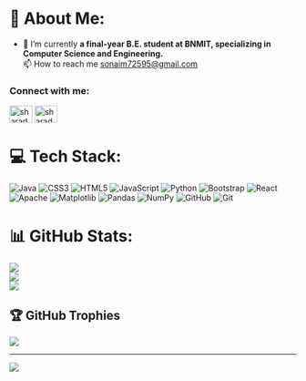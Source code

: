 



# 💫 About Me:
- 🌱 I’m currently **a final-year B.E. student at BNMIT, specializing in Computer Science and Engineering.**<br>📫 How to reach me sonaim72595@gmail.com
<h3 align="left">Connect with me:</h3>
<p align="left">
<a href="https://www.linkedin.com/in/sona-im-1b4877265/" target="blank"><img align="center" src="https://raw.githubusercontent.com/rahuldkjain/github-profile-readme-generator/master/src/images/icons/Social/linked-in-alt.svg" alt="sharada-patil-158861272" height="30" width="40" /></a>
<a href="https://leetcode.com/u/SonaIM/" target="blank"><img align="center" src="https://raw.githubusercontent.com/rahuldkjain/github-profile-readme-generator/master/src/images/icons/Social/leet-code.svg" alt="sharada_patil3603" height="30" width="40" /></a>
</p>

# 💻 Tech Stack:
![Java](https://img.shields.io/badge/java-%23ED8B00.svg?style=for-the-badge&logo=openjdk&logoColor=white) ![CSS3](https://img.shields.io/badge/css3-%231572B6.svg?style=for-the-badge&logo=css3&logoColor=white) ![HTML5](https://img.shields.io/badge/html5-%23E34F26.svg?style=for-the-badge&logo=html5&logoColor=white) ![JavaScript](https://img.shields.io/badge/javascript-%23323330.svg?style=for-the-badge&logo=javascript&logoColor=%23F7DF1E) ![Python](https://img.shields.io/badge/python-3670A0?style=for-the-badge&logo=python&logoColor=ffdd54) ![Bootstrap](https://img.shields.io/badge/bootstrap-%238511FA.svg?style=for-the-badge&logo=bootstrap&logoColor=white) ![React](https://img.shields.io/badge/react-%2320232a.svg?style=for-the-badge&logo=react&logoColor=%2361DAFB) ![Apache](https://img.shields.io/badge/apache-%23D42029.svg?style=for-the-badge&logo=apache&logoColor=white) ![Matplotlib](https://img.shields.io/badge/Matplotlib-%23ffffff.svg?style=for-the-badge&logo=Matplotlib&logoColor=black) ![Pandas](https://img.shields.io/badge/pandas-%23150458.svg?style=for-the-badge&logo=pandas&logoColor=white) ![NumPy](https://img.shields.io/badge/numpy-%23013243.svg?style=for-the-badge&logo=numpy&logoColor=white) ![GitHub](https://img.shields.io/badge/github-%23121011.svg?style=for-the-badge&logo=github&logoColor=white) ![Git](https://img.shields.io/badge/git-%23F05033.svg?style=for-the-badge&logo=git&logoColor=white)
# 📊 GitHub Stats:
![](https://github-readme-stats.vercel.app/api?username=im-sona&theme=dark&hide_border=false&include_all_commits=true&count_private=true)<br/>
![](https://nirzak-streak-stats.vercel.app/?user=im-sona&theme=dark&hide_border=false)<br/>
![](https://github-readme-stats.vercel.app/api/top-langs/?username=im-sona&theme=dark&hide_border=false&include_all_commits=true&count_private=true&layout=compact)

## 🏆 GitHub Trophies
![](https://github-profile-trophy.vercel.app/?username=im-sona&theme=radical&no-frame=false&no-bg=false&margin-w=4)

---
[![](https://visitcount.itsvg.in/api?id=im-sona&icon=0&color=0)](https://visitcount.itsvg.in)

<!-- Proudly created with GPRM ( https://gprm.itsvg.in ) -->

